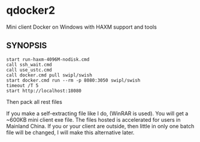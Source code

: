 # qdocker2
Mini client Docker on Windows with HAXM support and tools

## SYNOPSIS 
```batchfile
start run-haxm-4096M-nodisk.cmd
call ssh_wait.cmd
call use_ustc.cmd
call docker.cmd pull swipl/swish
start docker.cmd run --rm -p 8080:3050 swipl/swish
timeout /T 5
start http://localhost:18080
```
Then pack all rest files

If you make a self-extracting file like I do, (WinRAR is used). You will get a ~600KB mini client exe file.
The files hosted is accelerated for users in Mainland China. If you or your client are outside, then little in only one batch file will be changed, I will make this alternative later.
